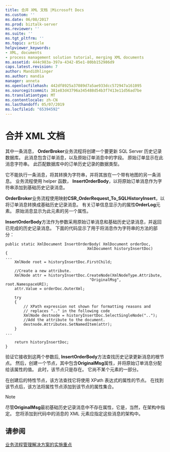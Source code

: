 ```yaml
---
title: 合并 XML 文档 |Microsoft Docs
ms.custom: ''
ms.date: 06/08/2017
ms.prod: biztalk-server
ms.reviewer: ''
ms.suite: ''
ms.tgt_pltfrm: ''
ms.topic: article
helpviewer_keywords:
- XML, documents
- process management solution tutorial, merging XML documents
ms.assetid: 444c983a-397a-4342-85e1-80bb152986d9
caps.latest.revision: 7
author: MandiOhlinger
ms.author: mandia
manager: anneta
ms.openlocfilehash: 442df8925a37089d7a5ae933dcc572947a161095
ms.sourcegitcommit: 381e83d43796a345488d54b3f7413e11d56ad7be
ms.translationtype: MT
ms.contentlocale: zh-CN
ms.lasthandoff: 05/07/2019
ms.locfileid: "65394592"
---
```

# <a name="merging-xml-documents"></a>合并 XML 文档
其中一条消息， **OrderBroker**业务流程将创建一个要更新 SQL Server 历史记录数据库。 此消息包含订单消息，以及原始订单消息中的字段。 原始订单显示在此消息字符串。 此匹配数据库中的订单历史记录的数据类型。  
  
 它不能执行一条消息，将其转换为字符串，并将其放在一个带有地图的另一条消息。 业务流程使用 helper 函数， **InsertOrderBody**，以将原始订单消息作为字符串添加到基础历史记录消息。  
  
 **OrderBroker**业务流程使用映射**CSR_OrderRequest_To_SQLHistoryInsert**，以将订单消息转换成基础历史记录消息。 有关订单信息显示为的属性**OrderLog**元素。 原始消息显示为此元素的另一个属性。  
  
 **InsertOrderBody**方法作为参数采用原始订单消息和基础历史记录消息，并返回已完成的历史记录消息。 下面的代码显示了用于将消息作为字符串的方法的部分：  
  
```  
public static XmlDocument InsertOrderBody( XmlDocument orderDoc,   
                                    XmlDocument historyInsertDoc)  
{  
...  
    XmlNode root = historyInsertDoc.FirstChild;  
  
    //Create a new attribute.  
    XmlNode attr = historyInsertDoc.CreateNode(XmlNodeType.Attribute,  
                                     "OriginalMsg", root.NamespaceURI);  
    attr.Value = orderDoc.OuterXml;  
  
    try  
    {  
        // XPath expression not shown for formatting reasons and  
        // replaces ".." in the following code  
        XmlNode destnode = historyInsertDoc.SelectSingleNode("..");  
        //Add the attribute to the document.  
        destnode.Attributes.SetNamedItem(attr);  
    }  
...  
  
    return historyInsertDoc;  
}  
```  
  
 验证它接收到这两个参数后, **InsertOrderBody**方法查找历史记录更新消息的根节点。 然后，创建一个节点，其中包含**OriginalMsg**属性，并将原始订单消息分配给该属性的值。 此时，该节点只是存在。 它尚不某个元素的一部分。  
  
 在创建后的特性节点，该方法查找它将使用 XPath 表达式的属性的节点。 在找到该节点后，该方法将属性节点添加到该节点的属性集合。  
  
> [!NOTE]
>  尽管**OriginalMsg**最初基础历史记录消息中不存在属性，它是，当然，在架构中指定。 您将添加到代码中的消息的 XML 元素应指定这些消息的架构中。  
  
## <a name="see-also"></a>请参阅  
 [业务流程管理解决方案的实施重点](../core/implementation-highlights-of-the-business-process-management-solution.md)